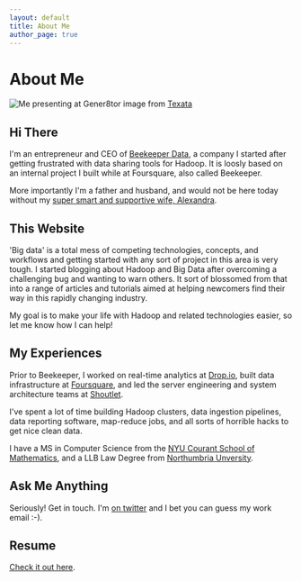 ```yaml
---
layout: default
title: About Me
author_page: true
---
```


# About Me

![Me presenting at Gener8tor](/img/texata.jpg)
image from [Texata](http://www.summit.texata.com/2015-photos/)

## Hi There
I'm an entrepreneur and CEO of [Beekeeper Data](http://beekeeperdata.com), a company I started after getting frustrated with data sharing tools for Hadoop. It is loosly based on an internal project I built while at Foursquare, also called Beekeeper.

More importantly I'm a father and husband, and would not be here today without my [super smart and supportive wife, Alexandra](http://alexandrapavlakis.com).

## This Website

'Big data' is a total mess of competing technologies, concepts, and workflows and getting started with any sort of project in this area is very tough. I started blogging about Hadoop and Big Data after overcoming a challenging bug and wanting to warn others. It sort of blossomed from that into a range of articles and tutorials aimed at helping newcomers find their way in this rapidly changing industry.

My goal is to make your life with Hadoop and related technologies easier, so let me know how I can help!


## My Experiences


Prior to Beekeeper, I worked on real-time analytics at [Drop.io](http://techcrunch.com/2010/10/29/facebook-acquires-drop-io-nabs-sam-lessin/), built data infrastructure at [Foursquare](http://foursquare.com), and led the server engineering and system architecture teams at [Shoutlet](http://shoutlet.com).

I've spent a lot of time building Hadoop clusters, data ingestion pipelines, data reporting software, map-reduce jobs, and all sorts of horrible hacks to get nice clean data.

I have a MS in Computer Science from the [NYU Courant School of Mathematics](https://www.cs.nyu.edu/), and a LLB Law Degree from [Northumbria Unversity](http://northumbria.ac.uk).

## Ask Me Anything

Seriously! Get in touch. I'm [on twitter](http://twitter.com/rathboma) and I bet you can guess my work email :-).


## Resume

[Check it out here](/img/matthew-rathbone-executive-resume.pdf).
